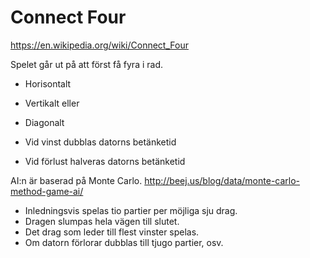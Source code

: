 # Connect Four

https://en.wikipedia.org/wiki/Connect_Four

Spelet går ut på att först få fyra i rad.

* Horisontalt
* Vertikalt eller 
* Diagonalt

* Vid vinst dubblas datorns betänketid
* Vid förlust halveras datorns betänketid

AI:n är baserad på Monte Carlo. http://beej.us/blog/data/monte-carlo-method-game-ai/

* Inledningsvis spelas tio partier per möjliga sju drag. 
* Dragen slumpas hela vägen till slutet.
* Det drag som leder till flest vinster spelas.
* Om datorn förlorar dubblas till tjugo partier, osv.